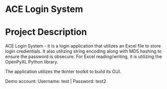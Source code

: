 # ACE Login System

# Project Description

ACE Login System - it is a login application that utilizes an Excel file to store login credientials. It also utilizing string encoding along with MD5 hashing to ensure the password is obsecure. For Excel reading/writing, it is utilizing the OpenPyXL Python library. 

The application utilizes the tkinter toolkit to build its GUI.

Demo account:
Username: test | Password: test2